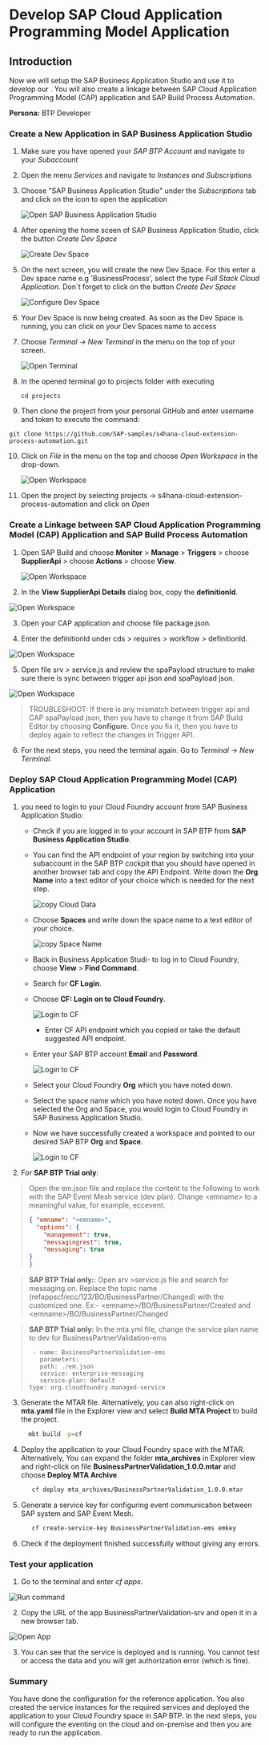 # Develop SAP Cloud Application Programming Model Application

## Introduction

Now we will setup the SAP Business Application Studio and use it to develop our . You will also create a linkage between SAP Cloud Application Programming Model (CAP) application and SAP Build Process Automation.

**Persona:** BTP Developer

### Create a New Application in SAP Business Application Studio

1.	Make sure you have opened your *SAP BTP Account* and navigate to your *Subaccount* 
   
2.	Open the menu *Services* and navigate to *Instances and Subscriptions*
   
3.	Choose "SAP Business Application Studio" under the *Subscriptions* tab and click on the icon to open the application
     
     ![Open SAP Business Application Studio](./images/dev-cap-app-1.png)
 
4.	 After opening the home sceen of SAP Business Application Studio, click the button *Create Dev Space*

     ![Create Dev Space](./images/dev-cap-app-3.png)
 
5.	On the next screen, you will create the new Dev Space. For this enter a Dev space name e.g 'BusinessProcess', select the type *Full Stack Cloud Application*.
    Don´t forget to click on the button *Create Dev Space*

      ![Configure Dev Space](./images/dev-cap-app-4.png)
      
 
6.	Your Dev Space is now being created. As soon as the Dev Space is running, you can click on your Dev Spaces name to access

7.	Choose *Terminal -> New Terminal* in the menu on the top of your screen.

    ![Open Terminal](./images/dev-cap-app-5.png)
 
8. In the opened terminal go to projects folder with executing
   
   ``` 
   cd projects
   ``` 
 
9.	 Then clone the project from your personal GitHub and enter username and token to execute the command: 
   ``` 
   git clone https://github.com/SAP-samples/s4hana-cloud-extension-process-automation.git
   ``` 
 
10.	Click on *File* in the menu on the top and choose *Open Workspace* in the drop-down.

    ![Open Workspace](./images/dev-cap-app-7.png)
 
11.	 Open the project by selecting projects -> s4hana-cloud-extension-process-automation and click on *Open*

### Create a Linkage between SAP Cloud Application Programming Model (CAP) Application and SAP Build Process Automation

1. Open SAP Build and choose **Monitor** > **Manage** > **Triggers** > choose **SupplierApi** > choose **Actions** > choose **View**.

   ![Open Workspace](./images/dev-spa-trigger.png)

2. In the **View SupplierApi Details** dialog box, copy the **definitionId**.

  ![Open Workspace](./images/dev-spa-trigger-api.png)

3. Open your CAP application and choose file package.json.

4. Enter the definitionId under cds > requires > workflow > definitionId.

  ![Open Workspace](./images/dev-spa-cap-package.png)

5. Open file srv > service.js and review the spaPayload structure to make sure there is sync between trigger api json and spaPayload json.

  ![Open Workspace](./images/spa-cap-srv.png)

> TROUBLESHOOT: If there is any mismatch between trigger api and CAP spaPayload json, then you have to change it from SAP Build Editor by choosing **Configure**. Once you fix it, then you have to deploy again to reflect the changes in Trigger API.

6. For the next steps, you need the terminal again. Go to *Terminal* -> *New Terminal*.

### Deploy SAP Cloud Application Programming Model (CAP) Application
     
1. you need to login to your Cloud Foundry account from SAP Business Application Studio:
 
   * Check if you are logged in to your account in SAP BTP from **SAP Business Application Studio**.
   
   * You can find the API endpoint of your region by switching into your subaccount in the SAP BTP cockpit that you should have opened in another browser tab and copy the API Endpoint. Write down the **Org Name** into a text editor of your choice which is needed for the next step.  

     ![copy Cloud Data](./images/copyCloudData.png)
    
   * Choose **Spaces** and write down the space name to a text editor of your choice. 

     ![copy Space Name](./images/copySpaceName.png)
     
   * Back in Business Application Studi- to log in to Cloud Foundry, choose **View** > **Find Command**.
    
   * Search for **CF Login**.
    
   * Choose **CF: Login on to Cloud Foundry**.

     ![Login to CF](./images/loginToCF.png) 
    
      * Enter CF API endpoint which you copied or take the default suggested API endpoint.     
   * Enter your SAP BTP account **Email** and **Password**.

       ![Login to CF](./images/login1.png)
   
   * Select your Cloud Foundry **Org** which you have noted down. 
   * Select the space name which you have noted down. Once you have selected the Org and Space, you would login to Cloud Foundry in SAP Business Application Studio.
   * Now we have successfully created a workspace and pointed to our desired SAP BTP **Org** and **Space**.

      ![Login to CF](./images/login2.png)

2. For **SAP BTP Trial only**:
>  Open the em.json file and replace the content to the following to work with the SAP Event Mesh service (dev plan). Change \<emname\> to a meaningful value, for example, eccevent.
>
>   ```json
>   { "emname": "<emname>",
>     "options": {
>       "management": true,
>       "messagingrest": true,
>       "messaging": true
>   }
> }
> ```
 
> **SAP BTP Trial only:**: Open srv >service.js file and search for messaging.on. Replace the topic name (refappscf/ecc/123/BO/BusinessPartner/Changed) with the customized one.
> Ex:- \<emname\>/BO/BusinessPartner/Created and \<emname\>/BO/BusinessPartner/Changed
        
> **SAP BTP Trial only:** In the mta.yml file, change the service plan name to dev for BusinessPartnerValidation-ems
>```
>  - name: BusinessPartnerValidation-ems
>    parameters:
>    path: ./em.json 
>    service: enterprise-messaging
>    service-plan: default
> type: org.cloudfoundry.managed-service 
> ```

3. Generate the MTAR file. Alternatively, you can also right-click on **mta.yaml** file in the Explorer view and select **Build MTA Project** to build the project.
    
    ```bash
      mbt build -p=cf
    ```

4. Deploy the application to your Cloud Foundry space with the MTAR. Alternatively, You can expand the folder **mta\_archives** in Explorer view and right-click on file **BusinessPartnerValidation\_1.0.0.mtar** and choose **Deploy MTA Archive**.

    ```bash
       cf deploy mta_archives/BusinessPartnerValidation_1.0.0.mtar
    ```
    
5. Generate a service key for configuring event communication between SAP system and SAP Event Mesh.
   
    ```bash
       cf create-service-key BusinessPartnerValidation-ems emkey
    ```
    
6. Check if the deployment finished successfully without giving any errors.

### Test your application

1. Go to the terminal and enter *cf apps*.

 ![Run command](./images/dev-cap-app-18.png)


2. Copy the URL of the app BusinessPartnerValidation-srv and open it in a new browser tab.

 ![Open App](./images/dev-cap-app-19.png)

3. You can see that the service is deployed and is running. You cannot test or access the data and you will get authorization error (which is fine).

### Summary
You have done the configuration for the reference application. You also created the service instances for the required services and deployed the application to your Cloud Foundry space in SAP BTP. In the next steps, you will configure the eventing on the cloud and on-premise and then you are ready to run the application.